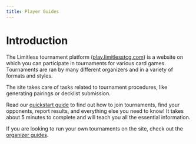 ```yaml
---
title: Player Guides
---
```


# Introduction

The Limitless tournament platform ([play.limitlesstcg.com](https://play.limitlesstcg.com/)) is a website on which you can participate in tournaments for various card games. Tournaments are ran by many different organizers and in a variety of formats and styles.

The site takes care of tasks related to tournament procedures, like generating pairings or decklist submission. 

Read our [quickstart guide](/player/account) to find out how to join tournaments, find your opponents, report results, and everything else you need to know! It takes about 5 minutes to complete and will teach you all the essential information.

If you are looking to run your own tournaments on the site, check out the [organizer guides](/organizer).